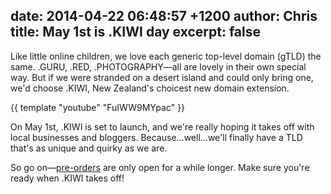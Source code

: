 date: 2014-04-22 06:48:57 +1200
author: Chris
title: May 1st is .KIWI day
excerpt: false
----

Like little online children, we love each generic top-level domain (gTLD) the same. .GURU, .RED, .PHOTOGRAPHY—all are lovely in their own special way. But if we were stranded on a desert island and could only bring one, we'd choose .KIWI, New Zealand's choicest new domain extension. 

{{ template "youtube" "FuIWW9MYpac" }}

On May 1st, .KIWI is set to launch, and we're really hoping it takes off with local businesses and bloggers. Because...well...we'll finally have a TLD that's as unique and quirky as we are.

So go on—[pre-orders](https://iwantmyname.com/domains/dot-kiwi) are only open for a while longer. Make sure you're ready when .KIWI takes off!
